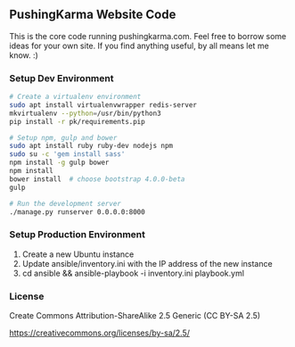 ## PushingKarma Website Code
This is the core code running pushingkarma.com.  Feel free to borrow
some ideas for your own site.  If you find anything useful, by all
means let me know. :)


### Setup Dev Environment
```bash
# Create a virtualenv environment
sudo apt install virtualenvwrapper redis-server
mkvirtualenv --python=/usr/bin/python3
pip install -r pk/requirements.pip

# Setup npm, gulp and bower
sudo apt install ruby ruby-dev nodejs npm
sudo su -c 'gem install sass'
npm install -g gulp bower
npm install
bower install  # choose bootstrap 4.0.0-beta
gulp

# Run the development server
./manage.py runserver 0.0.0.0:8000
```


### Setup Production Environment
1. Create a new Ubuntu instance
2. Update ansible/inventory.ini with the IP address of the new instance
3. cd ansible && ansible-playbook -i inventory.ini playbook.yml


### License
Create Commons Attribution-ShareAlike 2.5 Generic (CC BY-SA 2.5)

https://creativecommons.org/licenses/by-sa/2.5/

